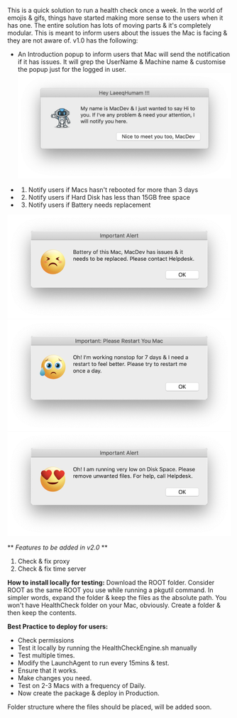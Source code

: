This is a quick solution to run a health check once a week. In the world of emojis & gifs, things have started making more sense to the users when it has one. 
The entire solution has lots of moving parts & it's completely modular. This is meant to inform users about the issues the Mac is facing & they are not aware of. 
v1.0 has the following:

-  An Introduction popup to inform users that Mac will send the notification if it has issues. It will grep the UserName & Machine name & customise the popup just for the logged in user.
![Image](Screeshots/Introduction.png)

-  1. Notify users if Macs hasn't rebooted for more than 3 days
-  2. Notify users if Hard Disk has less than 15GB free space
-  3. Notify users if Battery needs replacement

![Image](Screeshots/BatteryReplacement.png)
![Image](Screeshots/RebootAlert.png)
![Image](Screeshots/LowDisk.png)

** _Features to be added in v2.0_ **
1. Check & fix proxy
2. Check & fix time server

**How to install locally for testing:**
Download the ROOT folder.
Consider ROOT as the same ROOT you use while running a pkgutil command.
In simpler words, expand the folder & keep the files as the absolute path. 
You won't have HealthCheck folder on your Mac, obviously. Create a folder & then keep the contents.

**Best Practice to deploy for users:**
-  Check permissions
-  Test it locally by running the HealthCheckEngine.sh manually 
-  Test multiple times.
-  Modify the LaunchAgent to run every 15mins & test.
-  Ensure that it works.
-  Make changes you need.
-  Test on 2-3 Macs with a frequency of Daily.
-  Now create the package & deploy in Production.

Folder structure where the files should be placed, will be added soon.
